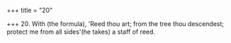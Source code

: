 +++
title = "20"

+++
20. With (the formula), 'Reed thou art; from the tree thou descendest; protect me from all sides'(he takes) a staff of reed.
